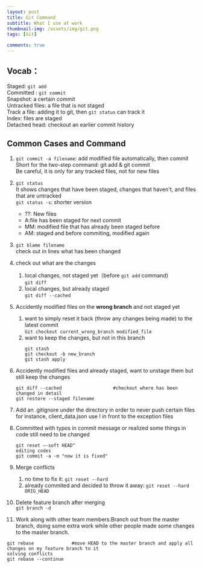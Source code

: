 ```yaml
---
layout: post
title: Git Command
subtitle: What I use at work
thumbnail-img: /assets/img/git.png
tags: [Git]

comments: true
---
```


## Vocab：
Staged: `git add`  
Committed : `git commit`   
Snapshot: a certain commit  
Untracked files: a file that is not staged  
Track a file: adding it to git, then `git status` can track it  
Index: files are staged  
Detached head: checkout an earlier commit history  

## Common Cases and Command
1. `git commit -a filename`: 
   add modified file automatically, then commit  
Short for the two-step command: git add & git commit  
Be careful, it is only for any tracked files, not for new files   

2. `git status`  
    It shows changes that have been staged, changes that haven't,
    and files that are untracked    
    `git status -s`: shorter version
     - ??: New files   
     - A:file has been staged for next commit  
     - MM: modified file that has already been staged before  
     - AM: staged and before commiting, modified again  

3. `git blame filename`  
    check out in lines what has been changed

4. check out what are the changes   
   1. local changes, not staged yet（before `git add` command)  
   `git diff`  
   2. local changes, but already staged  
   `git diff --cached`


5. Accidently modified files on the **wrong branch** and not staged yet
   1. want to simply reset it back (throw any changes being made) to the latest commit  
`Git checkout current_wrong_branch modified_file`  
   2. want to keep the changes, but not in this branch
        ```
        git stash 
        git checkout -b new_branch
        git stash apply
        ```
6. Accidently modified files and already staged, want to unstage them but still keep the changes
    ```
    git diff --cached                   #checkout where has been changed in detail
    git restore --staged filename
    ```

 7. Add an .gitignore under the directory in order to never push certain files   
    for instance, client_data.json
    use ! in front to the exception files

8. Committed with typos in commit message or realized some things in code still need to be changed  
   ```
   git reset –-soft HEAD^
   editing codes
   git commit -a -m "now it is fixed"
   ```

9. Merge conflicts    
   1.  no time to fix it: `git reset --hard`  
   2.  already commited and decided to throw it away: `git reset --hard ORIG_HEAD`

10. Delete feature branch after merging  
    `git branch -d`

11. Work along with other team members.Branch out from the master branch, doing some extra work while other people made some changes to the master branch.
  ``` 
  git rebase              #move HEAD to the master branch and apply all changes on my feature branch to it
  solving conflicts 
  git rebase --continue
 ```